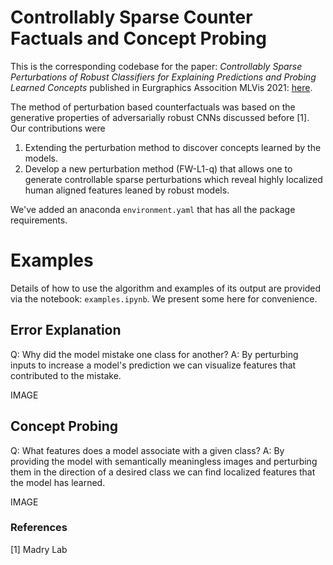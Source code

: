 # Controllably Sparse Counter Factuals and Concept Probing

This is the corresponding codebase for the paper: *Controllably Sparse Perturbations of Robust Classifiers for Explaining Predictions and Probing Learned Concepts* published in Eurgraphics Assocition MLVis 2021: [here](https://diglib.eg.org/bitstream/handle/10.2312/mlvis20211072/001-005.pdf).


The method of perturbation based counterfactuals was based on the generative properties of adversarially robust CNNs discussed before [1]. Our contributions were 

1. Extending the perturbation method to discover concepts learned by the models.
2. Develop a new perturbation method (FW-L1-q) that allows one to generate controllable sparse perturbations which reveal highly localized human aligned features leaned by robust models.


We've added an anaconda `environment.yaml` that has all the package requirements. 

# Examples

Details of how to use the algorithm and examples of its output are provided via the notebook: `examples.ipynb`. We present some here for convenience.


## Error Explanation

Q: Why did the model mistake one class for another?
A: By perturbing inputs to increase a model's prediction we can visualize features that contributed to the mistake.


IMAGE


## Concept Probing

Q: What features does a model associate with a given class?
A: By providing the model with semantically meaningless images and perturbing them in the direction of a desired class we can find localized features that the model has learned.

IMAGE



### References
[1] Madry Lab